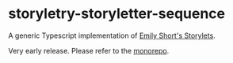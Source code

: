 # storyletry-storyletter-sequence

A generic Typescript implementation of [Emily Short's Storylets][1].

Very early release. Please refer to the [monorepo][2].

[1]: https://emshort.blog/2019/11/29/storylets-you-want-them/
[2]: https://github.com/5310/storyletry